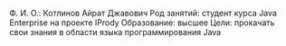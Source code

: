 Ф. И. О.: Котлинов Айрат Джавович
Род занятий: студент курса Java Enterprise на проекте IPrody
Образование: высшее
Цели: прокачать свои знания в области языка программирования Java